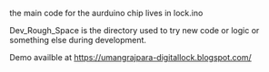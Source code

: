 the main code for the aurduino chip lives in lock.ino

Dev_Rough_Space is the directory used to try new code or logic or something else during development.

Demo availble at https://umangrajpara-digitallock.blogspot.com/